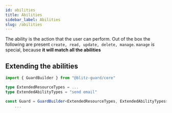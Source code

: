 ```yaml
---
id: abilities
title: Abilities
sidebar_label: Abilities
slug: /abilities
---
```


The ability is the action that the user can perform.
Out of the box the following are present `create, read, update, delete, manage`.
`manage` is special, because **it will match all the abilities**

## Extending the abilities

```typescript {4}
import { GuardBuilder } from "@blitz-guard/core"

type ExtendedResourceTypes = ...
type ExtendedAbilityTypes = "send email"

const Guard = GuardBuilder<ExtendedResourceTypes, ExtendedAbilityTypes>(
	...

```
